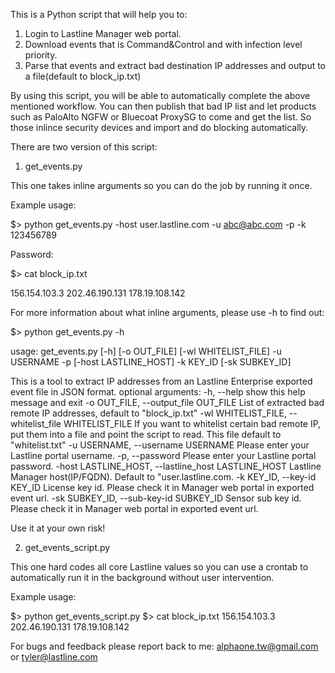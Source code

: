 This is a Python script that will help you to:

1. Login to Lastline Manager web portal.
2. Download events that is Command&Control and with infection level priority.
3. Parse that events and extract bad destination IP addresses and output to a file(default to block_ip.txt)

By using this script, you will be able to automatically complete the above mentioned workflow. You can then publish that bad IP list and let products such as PaloAlto NGFW or Bluecoat ProxySG to come and get the list. So those inlince security devices and import and do blocking automatically.

There are two version of this script:

1. get_events.py

This one takes inline arguments so you can do the job by running it once.

Example usage:

$> python get_events.py -host user.lastline.com -u abc@abc.com -p -k 123456789

Password: 

$> cat block_ip.txt

156.154.103.3
202.46.190.131
178.19.108.142

For more information about what inline arguments, please use -h to find out:

$> python get_events.py -h

usage: get_events.py [-h] [-o OUT_FILE] [-wl WHITELIST_FILE] -u USERNAME -p [-host LASTLINE_HOST] -k KEY_ID [-sk SUBKEY_ID]

This is a tool to extract IP addresses from an Lastline Enterprise exported event file in JSON format.
optional arguments:
  -h, --help            show this help message and exit
  -o OUT_FILE, --output_file OUT_FILE
                        List of extracted bad remote IP addresses, default to
                        "block_ip.txt"
  -wl WHITELIST_FILE, --whitelist_file WHITELIST_FILE
                        If you want to whitelist certain bad remote IP, put
                        them into a file and point the script to read. This
                        file default to "whitelist.txt"
  -u USERNAME, --username USERNAME
                        Please enter your Lastline portal username.
  -p, --password        Please enter your Lastline portal password.
  -host LASTLINE_HOST, --lastline_host LASTLINE_HOST
                        Lastline Manager host(IP/FQDN). Default to
                        "user.lastline.com.
  -k KEY_ID, --key-id KEY_ID
                        License key id. Please check it in Manager web portal
                        in exported event url.
  -sk SUBKEY_ID, --sub-key-id SUBKEY_ID
                        Sensor sub key id. Please check it in Manager web
                        portal in exported event url.

Use it at your own risk!

2. get_events_script.py

This one hard codes all core Lastline values so you can use a crontab to automatically run it in the background without user intervention. 

Example usage:

$> python get_events_script.py
$> cat block_ip.txt 
156.154.103.3
202.46.190.131
178.19.108.142

For bugs and feedback please report back to me:
alphaone.tw@gmail.com or tyler@lastline.com